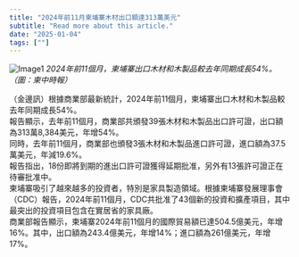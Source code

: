 ```yaml
---
title: "2024年前11月柬埔寨木材出口額達313萬美元"
subtitle: "Read more about this article."
date: "2025-01-04"
tags: [""]
---
```


![Image1](/thumbnails/Cambodia-Timber-Export.jpg "Meeting")
*2024年前11個月，柬埔寨出口木材和木製品較去年同期成長54%。 （圖：柬中時報）*

（金邊訊）根據商業部最新統計，2024年前11個月，柬埔寨出口木材和木製品較去年同期成長54%。
<br/>
報告顯示，去年前11個月，商業部共頒發39張木材和木製品出口許可證，出口額為313萬8,384美元，年增54%。
<br/>
同時，去年前11個月，商業部也頒發3張木材和木製品進口許可證，進口額為37.5萬美元，年減19.6%。
<br/>
報告指出，18份即將到期的進出口許可證獲得延期批准，另外有13張許可證正在待審批准中。
<br/>
柬埔寨吸引了越來越多的投資者，特別是家具製造領域。根據柬埔寨發展理事會（CDC）報告，2024年前11個月，CDC共批准了43個新的投資和擴產項目，其中最突出的投資項目包含在實居省的家具廠。
<br/>
商業部報告顯示，柬埔寨2024年前11個月的國際貿易額已達504.5億美元，年增16%。其中，出口額為243.4億美元，年增14%；進口額為261億美元，年增17%。
